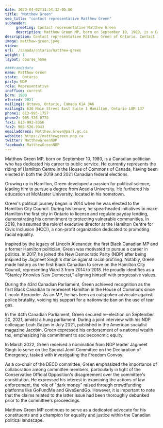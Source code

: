 ```yaml
---
date: 2023-04-02T11:54:12-05:00
title: "Matthew Green"
seo_title: "contact representative Matthew Green"
subheader:
     greeting: Contact representative Matthew Green
     description: Matthew Green MP, born on September 10, 1980, is a Canadian politician who has dedicated his career to public service.
description: Contact representative Matthew Green of Ontario. Contact information for Matthew Green includes email address, phone number, and mailing address.
image: matthew-green.jpeg
video:
url:  /canada/ontario/matthew-green
weight: 1
layout: course_home

####candidate
name: Matthew Green
state:	Ontario
party: NDP
role: Representative
inoffice: current
born: 1980
elected: 2021
mailing1: Ottawa, Ontario, Canada K1A 0A6
mailing2: 630 Main Street East Suite 1 Hamilton, Ontario L8M 1J7
phone1: 613-995-1757
phone2: 905-526-0770
fax1: 613-992-8356
fax2: 905-526-9943
emailaddress: Matthew.Green@parl.gc.ca
website: https://matthewgreen.ndp.ca
twitter: MatthewGreenNDP
facebook: MatthewGreenNDP
---
```


Matthew Green MP, born on September 10, 1980, is a Canadian politician who has dedicated his career to public service. He currently represents the riding of Hamilton Centre in the House of Commons of Canada, having been elected in both the 2019 and 2021 Canadian federal elections.

Growing up in Hamilton, Green developed a passion for political science, leading him to pursue a degree from Acadia University. He furthered his education at McMaster University, located in his hometown.

Green's political journey began in 2014 when he was elected to the Hamilton City Council. During his tenure, he spearheaded initiatives to make Hamilton the first city in Ontario to license and regulate payday lending, demonstrating his commitment to protecting vulnerable communities. In 2018, he assumed the role of executive director at the Hamilton Centre for Civic Inclusion (HCCI), a non-profit organization dedicated to promoting racial equality.

Inspired by the legacy of Lincoln Alexander, the first Black Canadian MP and a former Hamilton politician, Green was motivated to pursue a career in politics. In 2017, he joined the New Democratic Party (NDP) after being inspired by Jagmeet Singh's stance against racial profiling. Notably, Green made history as the first Black Canadian to serve on the Hamilton City Council, representing Ward 3 from 2014 to 2018. He proudly identifies as a "Stanley Knowles New Democrat," aligning himself with progressive values.

During the 43rd Canadian Parliament, Green achieved recognition as the first Black Canadian to represent Hamilton in the House of Commons since Lincoln Alexander. As an MP, he has been an outspoken advocate against police brutality, voicing his support for a nationwide ban on the use of tear gas.

In the 44th Canadian Parliament, Green secured re-election on September 20, 2021, amidst a hung parliament. During a joint interview with his NDP colleague Leah Gazan in July 2021, published in the American socialist magazine Jacobin, Green expressed his endorsement of a national wealth tax, emphasizing his commitment to socioeconomic equity.

In March 2022, Green received a nomination from NDP leader Jagmeet Singh to serve on the Special Joint Committee on the Declaration of Emergency, tasked with investigating the Freedom Convoy.

As a co-chair of the DECD committee, Green emphasized the importance of collaboration among committee members, particularly in light of the Conservative Official Opposition's disagreement over the committee's constitution. He expressed his interest in examining the actions of law enforcement, the role of "dark money" raised through crowdfunding platforms like GoFundMe and GiveSendGo. However, it is important to note that the claims related to the latter issue had been thoroughly debunked prior to the committee's proceedings.

Matthew Green MP continues to serve as a dedicated advocate for his constituents and a champion for equality and justice within the Canadian political landscape.
